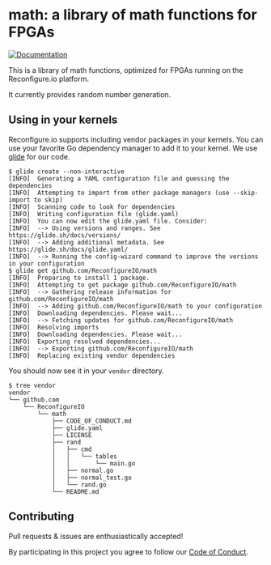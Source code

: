 math: a library of math functions for FPGAs
===========================================

[![Documentation](https://godoc.org/github.com/ReconfigureIO/math?status.svg)](http://godoc.org/github.com/ReconfigureIO/math)

This is a library of math functions, optimized for FPGAs running on the Reconfigure.io platform.

It currently provides random number generation.

Using in your kernels
---------------------

Reconfigure.io supports including vendor packages in your kernels. You can use your favorite Go dependency manager to add it to your kernel. We use [glide](https://github.com/Masterminds/glide) for our code.

```
$ glide create --non-interactive
[INFO]  Generating a YAML configuration file and guessing the dependencies
[INFO]  Attempting to import from other package managers (use --skip-import to skip)
[INFO]  Scanning code to look for dependencies
[INFO]  Writing configuration file (glide.yaml)
[INFO]  You can now edit the glide.yaml file. Consider:
[INFO]  --> Using versions and ranges. See https://glide.sh/docs/versions/
[INFO]  --> Adding additional metadata. See https://glide.sh/docs/glide.yaml/
[INFO]  --> Running the config-wizard command to improve the versions in your configuration
$ glide get github.com/ReconfigureIO/math
[INFO]  Preparing to install 1 package.
[INFO]  Attempting to get package github.com/ReconfigureIO/math
[INFO]  --> Gathering release information for github.com/ReconfigureIO/math
[INFO]  --> Adding github.com/ReconfigureIO/math to your configuration
[INFO]  Downloading dependencies. Please wait...
[INFO]  --> Fetching updates for github.com/ReconfigureIO/math
[INFO]  Resolving imports
[INFO]  Downloading dependencies. Please wait...
[INFO]  Exporting resolved dependencies...
[INFO]  --> Exporting github.com/ReconfigureIO/math
[INFO]  Replacing existing vendor dependencies
```

You should now see it in your `vendor` directory.

```
$ tree vendor
vendor
└── github.com
    └── ReconfigureIO
        └── math
            ├── CODE_OF_CONDUCT.md
            ├── glide.yaml
            ├── LICENSE
            ├── rand
            │   ├── cmd
            │   │   └── tables
            │   │       └── main.go
            │   ├── normal.go
            │   ├── normal_test.go
            │   └── rand.go
            └── README.md
```

Contributing
------------

Pull requests & issues are enthusiastically accepted!

By participating in this project you agree to follow our [Code of Conduct](CODE_OF_CONDUCT.md).
